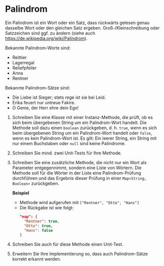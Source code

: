 # Palindrom

Ein Palindrom ist ein Wort oder ein Satz, dass rückwärts gelesen genau dasselbe Wort oder den gleichen Satz ergeben. Groß-/Kleinschreibung oder Satzzeichen sind ggf. zu ändern (siehe auch <https://de.wikipedia.org/wiki/Palindrom>).

Bekannte Palindrom-Worte sind:
- Reittier
- Lagerregal
- Reliefpfeiler
- Anna
- Rentner

Bekannte Palindrom-Sätze sind:
- Die Liebe ist Sieger; stets rege ist sie bei Leid.
- Erika feuert nur untreue Fakire.
- O Genie, der Herr ehre dein Ego!

1. Schreiben Sie eine Klasse mit einer Instanz-Methode, die prüft, ob es sich beim übergebenen String um ein Palindrom-Wort handelt. Die Methode soll dazu einen `boolean` zurückgeben, d. h. `true`, wenn es sich beim übergebenen String um ein Palindrom-Wort handelt oder `false`, wenn es kein Palindrom-Wort ist. Es gilt: Ein leerer String, ein String mit nur einem Buchstaben oder `null` sind keine Palindrome.
2. Schreiben Sie mind. zwei Unit-Tests für Ihre Methode.
3. Schreiben Sie eine zusätzliche Methode, die nicht nur ein Wort als Parameter entgegennimmt, sondern eine Liste von Wörtern. Die Methode soll für die Wörter in der Liste eine Palindrom-Prüfung durchführen und das Ergebnis dieser Prüfung in einer `Map<String, Boolean>` zurückgeben.

   **Beispiel**
    - Methode wird aufgerufen mit `["Rentner", "Otto", "Hans"]`
    - Die Rückgabe ist wie folgt:
      ```json
      "map": {
        "Rentner": true, 
        "Otto": true, 
        "Hans": false 
      }
      ```

4. Schreiben Sie auch für diese Methode einen Unit-Test.
5. Erweitern Sie Ihre Implementierung so, dass auch Palindrom-Sätze korrekt erkannt werden.
